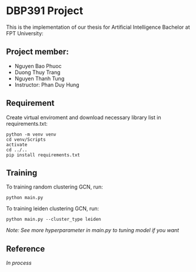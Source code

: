 # DBP391 Project 
This is the implementation of our thesis for Artificial Intelligence Bachelor at FPT University:


## Project member:
- Nguyen Bao Phuoc
- Duong Thuy Trang
- Nguyen Thanh Tung
- Instructor: Phan Duy Hung

## Requirement

Create virtual enviroment and download necessary library list in requirements.txt:
```
python -m venv venv
cd venv/Scripts
activate
cd ../..
pip install requirements.txt
```

## Training

To training random clustering GCN, run:

```
python main.py
```

To training leiden clustering GCN, run:

```
python main.py --cluster_type leiden
```

*Note: See more hyperparameter in main.py to tuning model if you want*

## Reference
*In process*
